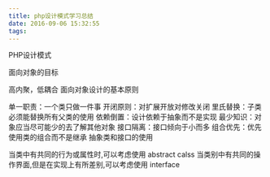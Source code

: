 ```yaml
---
title: php设计模式学习总结
date: 2016-09-06 15:32:55
tags:
---
```

PHP设计模式

面向对象的目标

高内聚，低耦合
面向对象设计的基本原则

单一职责：一个类只做一件事
开闭原则：对扩展开放对修改关闭
里氏替换：子类必须能替换所有父类的使用
依赖倒置：设计依赖于抽象而不是实现
最少知识：对象应当尽可能少的去了解其他对象
接口隔离：接口倾向于小而多
组合优先：优先使用类的组合而不是继承
抽象类和接口的使用

当类中有共同的行为或属性时,可以考虑使用 abstract calss
当类别中有共同的操作界面,但是在实现上有所差别,可以考虑使用 interface